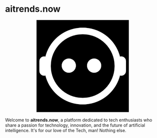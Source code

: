 # aitrends.now

<p align="center">
  <img src="/public/profile-image.webp" alt="aitrends.now Logo" width="300" height="300">
</p>

Welcome to **aitrends.now**, a platform dedicated to tech enthusiasts who share a passion for technology, innovation, and the future of artificial intelligence. It's for our love of the Tech, man! Nothing else.
